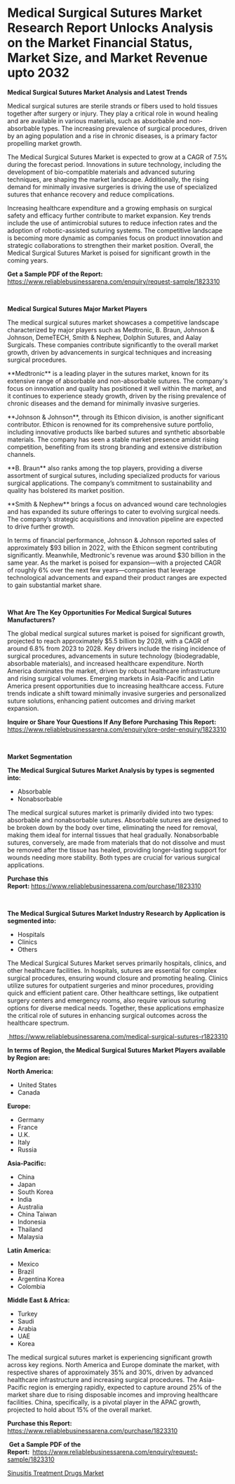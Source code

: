 <p><h1>Medical Surgical Sutures Market Research Report Unlocks Analysis on the Market Financial Status, Market Size, and Market Revenue upto 2032</h1></p><p><strong>Medical Surgical Sutures Market Analysis and Latest Trends</strong></p>
<p><p>Medical surgical sutures are sterile strands or fibers used to hold tissues together after surgery or injury. They play a critical role in wound healing and are available in various materials, such as absorbable and non-absorbable types. The increasing prevalence of surgical procedures, driven by an aging population and a rise in chronic diseases, is a primary factor propelling market growth.</p><p>The Medical Surgical Sutures Market is expected to grow at a CAGR of 7.5% during the forecast period. Innovations in suture technology, including the development of bio-compatible materials and advanced suturing techniques, are shaping the market landscape. Additionally, the rising demand for minimally invasive surgeries is driving the use of specialized sutures that enhance recovery and reduce complications.</p><p>Increasing healthcare expenditure and a growing emphasis on surgical safety and efficacy further contribute to market expansion. Key trends include the use of antimicrobial sutures to reduce infection rates and the adoption of robotic-assisted suturing systems. The competitive landscape is becoming more dynamic as companies focus on product innovation and strategic collaborations to strengthen their market position. Overall, the Medical Surgical Sutures Market is poised for significant growth in the coming years.</p></p>
<p><strong>Get a Sample PDF of the Report:&nbsp;</strong> <a href="https://www.reliablebusinessarena.com/enquiry/request-sample/1823310?utm_campaign=2887&utm_medium=2&utm_source=Github&utm_content=ia&utm_term=08032025&utm_id=medical-surgical-sutures">https://www.reliablebusinessarena.com/enquiry/request-sample/1823310</a></p>
<p>&nbsp;</p>
<p><strong>Medical Surgical Sutures Major Market Players</strong></p>
<p><p>The medical surgical sutures market showcases a competitive landscape characterized by major players such as Medtronic, B. Braun, Johnson & Johnson, DemeTECH, Smith & Nephew, Dolphin Sutures, and Aalay Surgicals. These companies contribute significantly to the overall market growth, driven by advancements in surgical techniques and increasing surgical procedures.</p><p>**Medtronic** is a leading player in the sutures market, known for its extensive range of absorbable and non-absorbable sutures. The company's focus on innovation and quality has positioned it well within the market, and it continues to experience steady growth, driven by the rising prevalence of chronic diseases and the demand for minimally invasive surgeries.</p><p>**Johnson & Johnson**, through its Ethicon division, is another significant contributor. Ethicon is renowned for its comprehensive suture portfolio, including innovative products like barbed sutures and synthetic absorbable materials. The company has seen a stable market presence amidst rising competition, benefiting from its strong branding and extensive distribution channels.</p><p>**B. Braun** also ranks among the top players, providing a diverse assortment of surgical sutures, including specialized products for various surgical applications. The company’s commitment to sustainability and quality has bolstered its market position.</p><p>**Smith & Nephew** brings a focus on advanced wound care technologies and has expanded its suture offerings to cater to evolving surgical needs. The company’s strategic acquisitions and innovation pipeline are expected to drive further growth.</p><p>In terms of financial performance, Johnson & Johnson reported sales of approximately $93 billion in 2022, with the Ethicon segment contributing significantly. Meanwhile, Medtronic's revenue was around $30 billion in the same year. As the market is poised for expansion—with a projected CAGR of roughly 6% over the next few years—companies that leverage technological advancements and expand their product ranges are expected to gain substantial market share.</p></p>
<p>&nbsp;</p>
<p><strong>What Are The Key Opportunities For Medical Surgical Sutures Manufacturers?</strong></p>
<p><p>The global medical surgical sutures market is poised for significant growth, projected to reach approximately $5.5 billion by 2028, with a CAGR of around 6.8% from 2023 to 2028. Key drivers include the rising incidence of surgical procedures, advancements in suture technology (biodegradable, absorbable materials), and increased healthcare expenditure. North America dominates the market, driven by robust healthcare infrastructure and rising surgical volumes. Emerging markets in Asia-Pacific and Latin America present opportunities due to increasing healthcare access. Future trends indicate a shift toward minimally invasive surgeries and personalized suture solutions, enhancing patient outcomes and driving market expansion.</p></p>
<p><strong>Inquire or Share Your Questions If Any Before Purchasing This Report:</strong> <a href="https://www.reliablebusinessarena.com/enquiry/pre-order-enquiry/1823310?utm_campaign=2887&utm_medium=2&utm_source=Github&utm_content=ia&utm_term=08032025&utm_id=medical-surgical-sutures">https://www.reliablebusinessarena.com/enquiry/pre-order-enquiry/1823310</a></p>
<p>&nbsp;</p>
<p><strong>Market Segmentation</strong></p>
<p><strong>The Medical Surgical Sutures Market Analysis by types is segmented into:</strong></p>
<p><ul><li>Absorbable</li><li>Nonabsorbable</li></ul></p>
<p><p>The medical surgical sutures market is primarily divided into two types: absorbable and nonabsorbable sutures. Absorbable sutures are designed to be broken down by the body over time, eliminating the need for removal, making them ideal for internal tissues that heal gradually. Nonabsorbable sutures, conversely, are made from materials that do not dissolve and must be removed after the tissue has healed, providing longer-lasting support for wounds needing more stability. Both types are crucial for various surgical applications.</p></p>
<p><strong>Purchase this Report:&nbsp;</strong><a href="https://www.reliablebusinessarena.com/purchase/1823310?utm_campaign=2887&utm_medium=2&utm_source=Github&utm_content=ia&utm_term=08032025&utm_id=medical-surgical-sutures">https://www.reliablebusinessarena.com/purchase/1823310</a></p>
<p>&nbsp;</p>
<p><strong>The Medical Surgical Sutures Market Industry Research by Application is segmented into:</strong></p>
<p><ul><li>Hospitals</li><li>Clinics</li><li>Others</li></ul></p>
<p><p>The Medical Surgical Sutures Market serves primarily hospitals, clinics, and other healthcare facilities. In hospitals, sutures are essential for complex surgical procedures, ensuring wound closure and promoting healing. Clinics utilize sutures for outpatient surgeries and minor procedures, providing quick and efficient patient care. Other healthcare settings, like outpatient surgery centers and emergency rooms, also require various suturing options for diverse medical needs. Together, these applications emphasize the critical role of sutures in enhancing surgical outcomes across the healthcare spectrum.</p></p>
<p><a href="https://www.reliablebusinessarena.com/medical-surgical-sutures-r1823310?utm_campaign=2887&utm_medium=2&utm_source=Github&utm_content=ia&utm_term=08032025&utm_id=medical-surgical-sutures">&nbsp;https://www.reliablebusinessarena.com/medical-surgical-sutures-r1823310</a></p>
<p><strong>In terms of Region, the Medical Surgical Sutures Market Players available by Region are:</strong></p>
<p>
    <p> <strong> North America: </strong>
        <ul>
            <li>United States</li>
            <li>Canada</li>
        </ul>
        </p> 
    <p> <strong> Europe: </strong>
        <ul>
            <li>Germany</li>
            <li>France</li>
            <li>U.K.</li>
            <li>Italy</li>
            <li>Russia</li>
        </ul>
        </p> 
    <p> <strong> Asia-Pacific: </strong>
        <ul>
            <li>China</li>
            <li>Japan</li>
            <li>South Korea</li>
            <li>India</li>
            <li>Australia</li>
            <li>China Taiwan</li>
            <li>Indonesia</li>
            <li>Thailand</li>
            <li>Malaysia</li>
        </ul>
        </p> 
    <p> <strong> Latin America: </strong>
        <ul>
            <li>Mexico</li>
            <li>Brazil</li>
            <li>Argentina Korea</li>
            <li>Colombia</li>
        </ul>
        </p> 
    <p> <strong> Middle East & Africa: </strong>
        <ul>
            <li>Turkey</li>
            <li>Saudi</li>
            <li>Arabia</li>
            <li>UAE</li>
            <li>Korea</li>
        </ul>
    </p>
    </p>
<p><p>The medical surgical sutures market is experiencing significant growth across key regions. North America and Europe dominate the market, with respective shares of approximately 35% and 30%, driven by advanced healthcare infrastructure and increasing surgical procedures. The Asia-Pacific region is emerging rapidly, expected to capture around 25% of the market share due to rising disposable incomes and improving healthcare facilities. China, specifically, is a pivotal player in the APAC growth, projected to hold about 15% of the overall market.</p></p>
<p><strong>Purchase this Report: </strong><a href="https://www.reliablebusinessarena.com/purchase/1823310?utm_campaign=2887&utm_medium=2&utm_source=Github&utm_content=ia&utm_term=08032025&utm_id=medical-surgical-sutures">https://www.reliablebusinessarena.com/purchase/1823310</a></p>
<p>&nbsp;<strong>Get a Sample PDF of the Report:&nbsp;&nbsp;</strong><a href="https://www.reliablebusinessarena.com/enquiry/request-sample/1823310?utm_campaign=2887&utm_medium=2&utm_source=Github&utm_content=ia&utm_term=08032025&utm_id=medical-surgical-sutures">https://www.reliablebusinessarena.com/enquiry/request-sample/1823310</a></p>
<p><strong></strong></p>
<p><p><a href="https://github.com/carylgrinko/Market-Research-Report-List-1/blob/main/sinusitis-treatment-drugs-market.md?utm_campaign=2887&utm_medium=2&utm_source=Github&utm_content=ia&utm_term=08032025&utm_id=medical-surgical-sutures">Sinusitis Treatment Drugs Market</a></p></p>